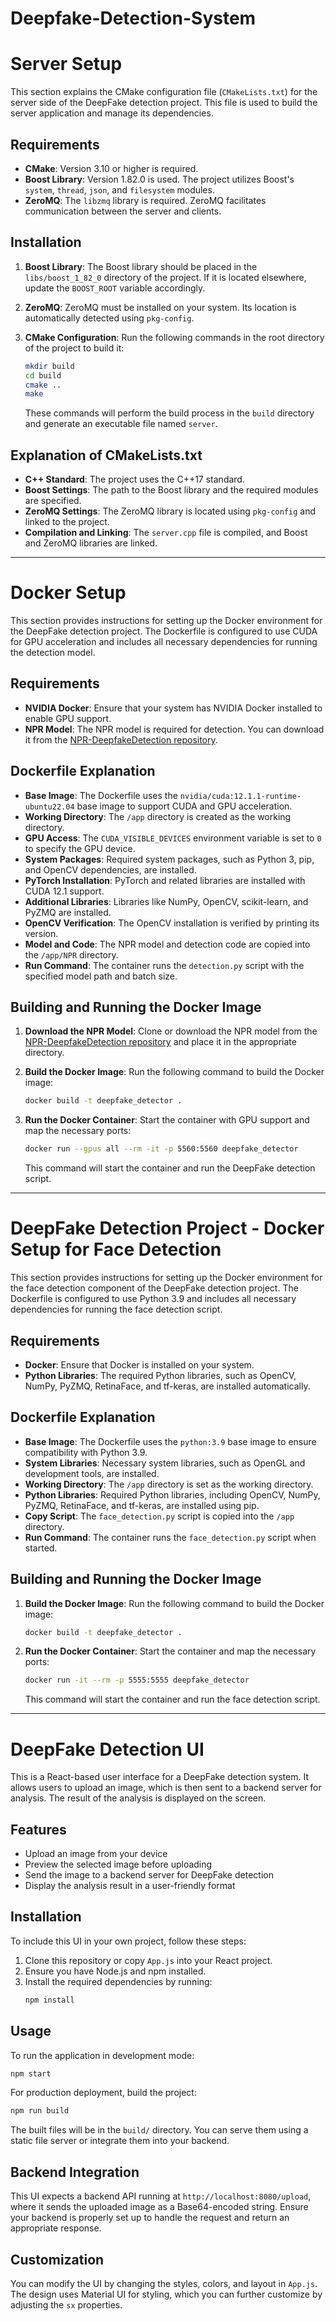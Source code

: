 # Deepfake-Detection-System


# Server Setup

This section explains the CMake configuration file (`CMakeLists.txt`) for the server side of the DeepFake detection project. This file is used to build the server application and manage its dependencies.

## Requirements

- **CMake**: Version 3.10 or higher is required.
- **Boost Library**: Version 1.82.0 is used. The project utilizes Boost's `system`, `thread`, `json`, and `filesystem` modules.
- **ZeroMQ**: The `libzmq` library is required. ZeroMQ facilitates communication between the server and clients.

## Installation

1. **Boost Library**: The Boost library should be placed in the `libs/boost_1_82_0` directory of the project. If it is located elsewhere, update the `BOOST_ROOT` variable accordingly.

2. **ZeroMQ**: ZeroMQ must be installed on your system. Its location is automatically detected using `pkg-config`.

3. **CMake Configuration**: Run the following commands in the root directory of the project to build it:

   ```bash
   mkdir build
   cd build
   cmake ..
   make
   ```

   These commands will perform the build process in the `build` directory and generate an executable file named `server`.

## Explanation of CMakeLists.txt

- **C++ Standard**: The project uses the C++17 standard.
- **Boost Settings**: The path to the Boost library and the required modules are specified.
- **ZeroMQ Settings**: The ZeroMQ library is located using `pkg-config` and linked to the project.
- **Compilation and Linking**: The `server.cpp` file is compiled, and Boost and ZeroMQ libraries are linked.


---

# Docker Setup

This section provides instructions for setting up the Docker environment for the DeepFake detection project. The Dockerfile is configured to use CUDA for GPU acceleration and includes all necessary dependencies for running the detection model.

## Requirements

- **NVIDIA Docker**: Ensure that your system has NVIDIA Docker installed to enable GPU support.
- **NPR Model**: The NPR model is required for detection. You can download it from the [NPR-DeepfakeDetection repository](https://github.com/chuangchuangtan/NPR-DeepfakeDetection/tree/main).

## Dockerfile Explanation

- **Base Image**: The Dockerfile uses the `nvidia/cuda:12.1.1-runtime-ubuntu22.04` base image to support CUDA and GPU acceleration.
- **Working Directory**: The `/app` directory is created as the working directory.
- **GPU Access**: The `CUDA_VISIBLE_DEVICES` environment variable is set to `0` to specify the GPU device.
- **System Packages**: Required system packages, such as Python 3, pip, and OpenCV dependencies, are installed.
- **PyTorch Installation**: PyTorch and related libraries are installed with CUDA 12.1 support.
- **Additional Libraries**: Libraries like NumPy, OpenCV, scikit-learn, and PyZMQ are installed.
- **OpenCV Verification**: The OpenCV installation is verified by printing its version.
- **Model and Code**: The NPR model and detection code are copied into the `/app/NPR` directory.
- **Run Command**: The container runs the `detection.py` script with the specified model path and batch size.

## Building and Running the Docker Image

1. **Download the NPR Model**: Clone or download the NPR model from the [NPR-DeepfakeDetection repository](https://github.com/chuangchuangtan/NPR-DeepfakeDetection/tree/main) and place it in the appropriate directory.

2. **Build the Docker Image**: Run the following command to build the Docker image:

   ```bash
   docker build -t deepfake_detector .
   ```

3. **Run the Docker Container**: Start the container with GPU support and map the necessary ports:

   ```bash
   docker run --gpus all --rm -it -p 5560:5560 deepfake_detector
   ```

   This command will start the container and run the DeepFake detection script.


---
# DeepFake Detection Project - Docker Setup for Face Detection

This section provides instructions for setting up the Docker environment for the face detection component of the DeepFake detection project. The Dockerfile is configured to use Python 3.9 and includes all necessary dependencies for running the face detection script.

## Requirements

- **Docker**: Ensure that Docker is installed on your system.
- **Python Libraries**: The required Python libraries, such as OpenCV, NumPy, PyZMQ, RetinaFace, and tf-keras, are installed automatically.

## Dockerfile Explanation

- **Base Image**: The Dockerfile uses the `python:3.9` base image to ensure compatibility with Python 3.9.
- **System Libraries**: Necessary system libraries, such as OpenGL and development tools, are installed.
- **Working Directory**: The `/app` directory is set as the working directory.
- **Python Libraries**: Required Python libraries, including OpenCV, NumPy, PyZMQ, RetinaFace, and tf-keras, are installed using pip.
- **Copy Script**: The `face_detection.py` script is copied into the `/app` directory.
- **Run Command**: The container runs the `face_detection.py` script when started.

## Building and Running the Docker Image

1. **Build the Docker Image**: Run the following command to build the Docker image:

   ```bash
   docker build -t deepfake_detector .
   ```

2. **Run the Docker Container**: Start the container and map the necessary ports:

   ```bash
   docker run -it --rm -p 5555:5555 deepfake_detector
   ```

   This command will start the container and run the face detection script.

---

# DeepFake Detection UI

This is a React-based user interface for a DeepFake detection system. It allows users to upload an image, which is then sent to a backend server for analysis. The result of the analysis is displayed on the screen.

## Features
- Upload an image from your device
- Preview the selected image before uploading
- Send the image to a backend server for DeepFake detection
- Display the analysis result in a user-friendly format

## Installation

To include this UI in your own project, follow these steps:

1. Clone this repository or copy `App.js` into your React project.
2. Ensure you have Node.js and npm installed.
3. Install the required dependencies by running:
   ```sh
   npm install
   ```

## Usage

To run the application in development mode:

```sh
npm start
```

For production deployment, build the project:

```sh
npm run build
```

The built files will be in the `build/` directory. You can serve them using a static file server or integrate them into your backend.

## Backend Integration

This UI expects a backend API running at `http://localhost:8080/upload`, where it sends the uploaded image as a Base64-encoded string. Ensure your backend is properly set up to handle the request and return an appropriate response.

## Customization

You can modify the UI by changing the styles, colors, and layout in `App.js`. The design uses Material UI for styling, which you can further customize by adjusting the `sx` properties.


